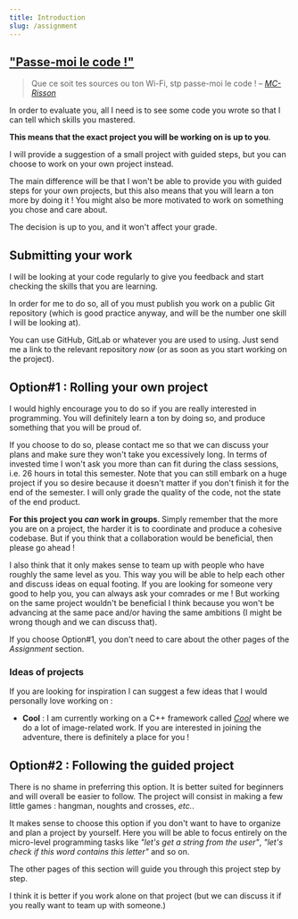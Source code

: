 ```yaml
---
title: Introduction
slug: /assignment
---
```


## ["Passe-moi le code !"](https://www.youtube.com/watch?v=59lC-XnPgBE&ab_channel=LaCineTech)

> Que ce soit tes sources ou ton Wi-Fi, stp passe-moi le code ! 
– [*MC-Risson*](https://www.youtube.com/watch?v=59lC-XnPgBE&ab_channel=LaCineTech)

In order to evaluate you, all I need is to see some code you wrote so that I can tell which skills you mastered.

**This means that the exact project you will be working on is up to you**.


I will provide a suggestion of a small project with guided steps, but you can choose to work on your own project instead.

The main difference will be that I won't be able to provide you with guided steps for your own projects, but this also means that you will learn a ton more by doing it ! You might also be more motivated to work on something you chose and care about.

The decision is up to you, and it won't affect your grade.

## Submitting your work

I will be looking at your code regularly to give you feedback and start checking the skills that you are learning.

In order for me to do so, all of you must publish you work on a public Git repository (which is good practice anyway, and will be the number one skill I will be looking at).

You can use GitHub, GitLab or whatever you are used to using. Just send me a link to the relevant repository *now* (or as soon as you start working on the project).

## Option#1 : Rolling your own project

I would highly encourage you to do so if you are really interested in programming. You will definitely learn a ton by doing so, and produce something that you will be proud of.

If you choose to do so, please contact me so that we can discuss your plans and make sure they won't take you excessively long. In terms of invested time I won't ask you more than can fit during the class sessions, i.e. 26 hours in total this semester. Note that you can still embark on a huge project if you so desire because it doesn't matter if you don't finish it for the end of the semester. I will only grade the quality of the code, not the state of the end product.

**For this project you _can_ work in groups**. Simply remember that the more you are on a project, the harder it is to coordinate and produce a cohesive codebase. But if you think that a collaboration would be beneficial, then please go ahead !

I also think that it only makes sense to team up with people who have roughly the same level as you. This way you will be able to help each other and discuss ideas on equal footing. If you are looking for someone very good to help you, you can always ask your comrades or me ! But working on the same project wouldn't be beneficial I think because you won't be advancing at the same pace and/or having the same ambitions (I might be wrong though and we can discuss that).

If you choose Option#1, you don't need to care about the other pages of the *Assignment* section.


### Ideas of projects

If you are looking for inspiration I can suggest a few ideas that I would personally love working on :

 - **Cool** : I am currently working on a C++ framework called [*Cool*](https://coollibs.github.io/CoolLab-Devlog/) where we do a lot of image-related work. If you are interested in joining the adventure, there is definitely a place for you !

## Option#2 : Following the guided project

There is no shame in preferring this option. It is better suited for beginners and will overall be easier to follow. The project will consist in making a few little games : hangman, noughts and crosses, *etc.*.

It makes sense to choose this option if you don't want to have to organize and plan a project by yourself. Here you will be able to focus entirely on the micro-level programming tasks like *"let's get a string from the user"*, *"let's check if this word contains this letter"* and so on.

The other pages of this section will guide you through this project step by step.

I think it is better if you work alone on that project (but we can discuss it if you really want to team up with someone.)